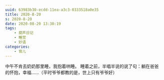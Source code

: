 ```yaml
---
uuid: 63983b30-ecdd-11ea-a3c3-0333518a0e35
title: 2020-8-20
s: 2020-8-20
date: 2020-08-20 13:30:19
tags:
	- 葫芦日记
	- 睡觉
	- 妙语
categories:
	- 育儿
---
```


中午不肯去奶奶那里睡，我抱着哄睡。
睡着之前，半唱半说的说了句：躺在爸爸的怀抱，幸福......（平时爷爷都教的是，世上只有爷爷好）



